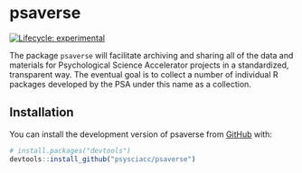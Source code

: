 
<!-- README.md is generated from README.Rmd. Please edit that file -->

# psaverse

<!-- badges: start -->

[![Lifecycle:
experimental](https://img.shields.io/badge/lifecycle-experimental-orange.svg)](https://lifecycle.r-lib.org/articles/stages.html#experimental)
<!-- badges: end -->

The package `psaverse` will facilitate archiving and sharing all of the
data and materials for Psychological Science Accelerator projects in a
standardized, transparent way. The eventual goal is to collect a number
of individual R packages developed by the PSA under this name as a
collection.

## Installation

You can install the development version of psaverse from
[GitHub](https://github.com/) with:

``` r
# install.packages("devtools")
devtools::install_github("psysciacc/psaverse")
```
